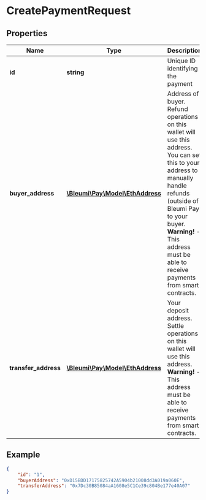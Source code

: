 # CreatePaymentRequest

## Properties
Name | Type | Description | Notes
------------ | ------------- | ------------- | -------------
**id** | **string** | Unique ID identifying the payment | 
**buyer_address** | [**\Bleumi\Pay\Model\EthAddress**](EthAddress.md) | Address of buyer. Refund operations on this wallet will use this address. You can set this to your address to manually handle refunds (outside of Bleumi Pay) to your buyer. <br/> <b>Warning!</b> - This address must be able to receive payments from smart contracts.| 
**transfer_address** | [**\Bleumi\Pay\Model\EthAddress**](EthAddress.md) | Your deposit address. Settle operations on this wallet will use this address. <br/> <b>Warning!</b> - This address must be able to receive payments from smart contracts.| 


## Example

```json
{
    "id": "1",
    "buyerAddress": "0xD15BDD17175825742A5904b21008dd3A019a060E",
    "transferAddress": "0x7Dc30B85084aA1608e5C1Ce39c804Be177e40A07"
}
```